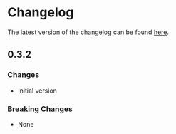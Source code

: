 # Changelog

The latest version of the changelog can be found [here](/Azure/bicep-registry-modules/blob/main/avm/res/compute/image/CHANGELOG.md).

## 0.3.2

### Changes

- Initial version

### Breaking Changes

- None

